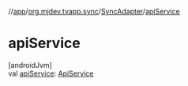 //[app](../../../index.md)/[org.mjdev.tvapp.sync](../index.md)/[SyncAdapter](index.md)/[apiService](api-service.md)

# apiService

[androidJvm]\
val [apiService](api-service.md): [ApiService](../../org.mjdev.tvapp.repository/-api-service/index.md)
